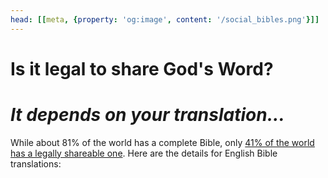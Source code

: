 ```yaml
---
head: [[meta, {property: 'og:image', content: '/social_bibles.png'}]]
---
```


<script lang='ts' setup>
import BibleRestrictions from '@/_comp/restrictions/BibleRestrictions.vue'
</script>

<style lang='sass' scoped>
h1 + h1
    margin-top: 12px
    font-size: 1.6em
</style>


# Is it legal to share God's Word?
# _It depends on your translation..._

While about 81% of the world has a complete Bible, only [41% of the world has a legally shareable one](https://fetch.bible/content/need/). Here are the details for English Bible translations:

<BibleRestrictions/>
